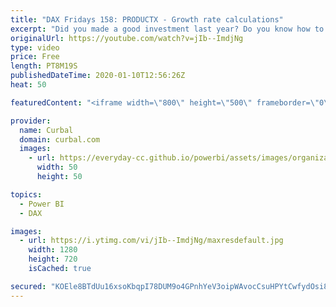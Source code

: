 ```yaml
---
title: "DAX Fridays 158: PRODUCTX - Growth rate calculations"
excerpt: "Did you made a good investment last year? Do you know how to calculate that using DAX? In this video I will show you how to calculate compound growth or investment grown using PRODUCTX.   Here you can download all the pbix files: https://curbal.com/donwload-center\r \r SUBSCRIBE to learn more about Power"
originalUrl: https://youtube.com/watch?v=jIb--ImdjNg
type: video
price: Free
length: PT8M19S
publishedDateTime: 2020-01-10T12:56:26Z
heat: 50

featuredContent: "<iframe width=\"800\" height=\"500\" frameborder=\"0\" src=\"https://www.youtube.com/embed/jIb--ImdjNg\" allow=\"accelerometer; autoplay; encrypted-media; gyroscope; picture-in-picture\" allowfullscreen></iframe>"

provider:
  name: Curbal
  domain: curbal.com
  images:
    - url: https://everyday-cc.github.io/powerbi/assets/images/organizations/curbal.com-50x50.jpg
      width: 50
      height: 50

topics:
  - Power BI
  - DAX

images:
  - url: https://i.ytimg.com/vi/jIb--ImdjNg/maxresdefault.jpg
    width: 1280
    height: 720
    isCached: true

secured: "KOEle8BTdUu16xsoKbqpI78DUM9o4GPnhYeV3oipWAvocCsuHPYtCwfydOsi8ySUicun8D0AivLo+L61MCsL3kTYVB1BYnKyX2JBl2nUlruB4zuyg91jcznNY+BQHsb0gCpXOLCsTRjfm3jPk7CI0CtmGmQbo7KNXWN+2LOgmLACC5rt1DCvxWaRAI9GJa67IfSZygFwcFNYCIU4yzKxRO4DofeaGQ95qraV8OcSs3Swo8TRb8Jre/LGMzq0zt9IfF49F+iemKUOGgCelVH9DoVRgJKAjfz8SS7eeCu83/N/0ZiuAa03vwvMVn+2qHCtOgGCMmYa3YT7OkGe51OkJktDbhUMrPQ0tcb6XhBLH5UDe2iaVd5Cp6YTcJJ6bzkNXtYajJpiS8/v+RQKf+UfGT72BepfCHz5sEJ903duEJo=;eZCaY85eeRcwW3jqlUmA8g=="
---
```


